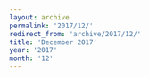 ```yaml
---
layout: archive
permalink: '2017/12/'
redirect_from: 'archive/2017/12/'
title: 'December 2017'
year: '2017'
month: '12'
---
```

